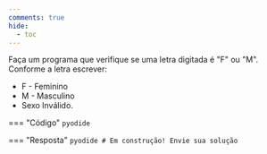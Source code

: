 ```yaml
---
comments: true
hide:
  - toc
---
```


Faça um programa que verifique se uma letra digitada é "F" ou "M". Conforme a letra escrever:

- F - Feminino
- M - Masculino
- Sexo Inválido.

=== "Código"
	```pyodide
	```

=== "Resposta"
	```pyodide
	# Em construção! Envie sua solução
	```
